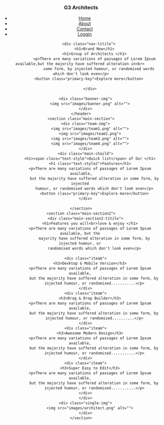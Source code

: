 <!DOCTYPE html>
<html lang="en">
<head>
    <meta charset="UTF-8">
    <meta name="viewport" content="width=device-width, initial-scale=1.0">
    <link rel="stylesheet" href="gridstyle2.css">
    <title>Document</title>
</head>
<body>
    <header>
        <nav>
            <h3>G3 Architects</h3>
            <ul>
                <li><a href="#">Home</a></li>
                <li><a href="#">About</a></li>
                <li><a href="#">Contact</a></li>
                <li><a href="#">Loggin</a></li>
            </ul>
        </nav>
        
            <div class="nav-titile"> 
                <h1>Brand New</h1>
                <h1>Group of Architects </h1>
                <p>There are many variations of passages of Lorem Ipsum available,but the majority have suffered alteration in<br> 
                    some form, by injected humour, or randomised words which don't look even</p>
                <button class="primary-key">Explore more</button>     
                 
            </div>
        
        <div class="banner-img">
            <img src="images/banner.png" alt="">
        </div>
    </header>
    <section class="main-section">
        <div class="team-img">
            <img src="images/team1.png" alt="">
            <img src="images/team2.png">
            <img src="images/team3.png" alt="">
            <img src="images/team4.png" alt="">
        </div>
        <div class="main-chaild">
            <h1><span class="text-style">Quick list</span> of Our </h1>
            <h1 class="text-style2">Features</h1>
            <p>There are many variations of passages of Lorem Ipsum available,
                but the majority have suffered alteration in some form, by injected 
                humour, or randomised words which don't look even</p>
                <button class="primary-key">Explore more</button>
        </div>

    </section>
    <section class="main-section2">
        <div class="main-section2-titile">
            <h1>Features you will<br>love & enjoy </h1>
            <p>There are many variations of passages of Lorem Ipsum available, but the 
                majority have suffered alteration in some form, by injected humour, or 
                randomised words which don't look even</p>
        
        <div class="iteam">
            <h3>Dexktop & Mobile Version</h3>
            <p>There are many variations of passages of Lorem Ipsum available, 
                but the majority have suffered alteration in some form, by 
                injected humour, or randomised...........</p>
        </div>
        <div class="iteam">
            <h3>Drag & Drop Builder</h3>
            <p>There are many variations of passages of Lorem Ipsum available, 
                but the majority have suffered alteration in some form, by 
                injected humour, or randomised..........</p>
        </div>
        <div class="iteam">
            <h3>Awesome Modern Design</h3>
            <p>There are many variations of passages of Lorem Ipsum available, 
                but the majority have suffered alteration in some form, by 
                injected humour, or randomised...........</p>
        </div>
        <div class="iteam">
            <h3>Super Easy to Edit</h3>
            <p>There are many variations of passages of Lorem Ipsum available, 
                but the majority have suffered alteration in some form, by 
                injected humour, or randomised...........</p>
        </div>
        </div>
        <div class="single-img">
            <img src="images/architect.png" alt="">
        </div>
    </section>
</body>
</html>
